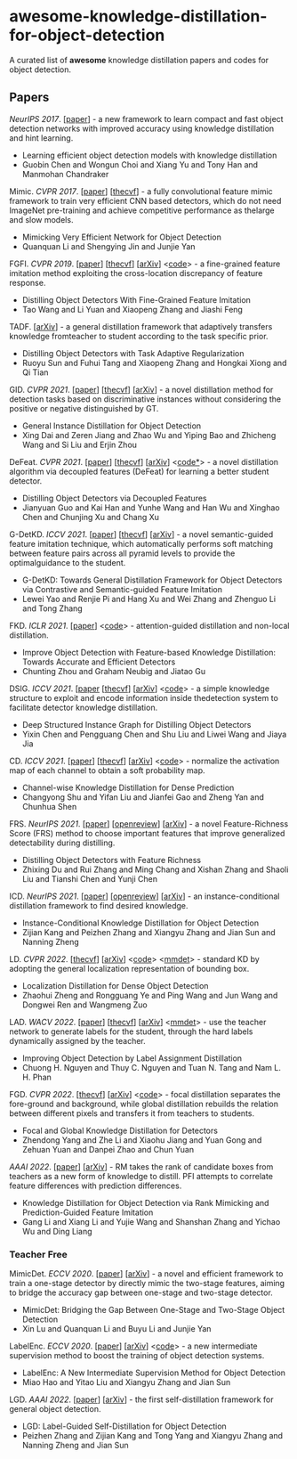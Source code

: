 # awesome-knowledge-distillation-for-object-detection

A curated list of **awesome** knowledge distillation papers and codes for object detection.

## Papers

*NeurIPS 2017*.
[[paper](https://proceedings.neurips.cc/paper/2017/hash/e1e32e235eee1f970470a3a6658dfdd5-Abstract.html)]
\- a new framework to learn compact and fast object detection networks with improved accuracy using knowledge distillation and hint learning.

- Learning efficient object detection models with knowledge distillation
- Guobin Chen and Wongun Choi and Xiang Yu and Tony Han and Manmohan Chandraker

Mimic. *CVPR 2017*.
[[paper](http://ieeexplore.ieee.org/document/8100259/)]
[[thecvf](http://openaccess.thecvf.com/content_cvpr_2017/html/Li_Mimicking_Very_Efficient_CVPR_2017_paper.html)]
\- a fully convolutional feature mimic framework to train very efficient CNN based detectors, which do not need ImageNet pre-training and achieve competitive performance as thelarge and slow models.

- Mimicking Very Efficient Network for Object Detection
- Quanquan Li and Shengying Jin and Junjie Yan

FGFI. *CVPR 2019*.
[[paper](https://ieeexplore.ieee.org/document/8953432/)]
[[thecvf](http://openaccess.thecvf.com/content_CVPR_2019/html/Wang_Distilling_Object_Detectors_With_Fine-Grained_Feature_Imitation_CVPR_2019_paper.html)]
[[arXiv](http://arxiv.org/abs/1906.03609)]
<[code](https://github.com/twangnh/Distilling-Object-Detectors)>
\- a fine-grained feature imitation method exploiting the cross-location discrepancy of feature response.

- Distilling Object Detectors With Fine-Grained Feature Imitation
- Tao Wang and Li Yuan and Xiaopeng Zhang and Jiashi Feng

TADF.
[[arXiv](http://arxiv.org/abs/2006.13108)]
\- a general distillation framework that adaptively transfers knowledge fromteacher to student  according to the task specific prior.

- Distilling Object Detectors with Task Adaptive Regularization
- Ruoyu Sun and Fuhui Tang and Xiaopeng Zhang and Hongkai Xiong and Qi Tian

GID. *CVPR 2021*.
[[paper](https://ieeexplore.ieee.org/document/9577671/)]
[[thecvf](http://openaccess.thecvf.com/content/CVPR2021/html/Dai_General_Instance_Distillation_for_Object_Detection_CVPR_2021_paper.html)]
[[arXiv](http://arxiv.org/abs/2103.02340)]
\- a novel distillation method for detection tasks based on discriminative instances without considering the positive or negative distinguished by GT.

- General Instance Distillation for Object Detection
- Xing Dai and Zeren Jiang and Zhao Wu and Yiping Bao and Zhicheng Wang and Si Liu and Erjin Zhou

DeFeat. *CVPR 2021*.
[[paper](https://ieeexplore.ieee.org/document/9578919/)]
[[thecvf](http://openaccess.thecvf.com/content/CVPR2021/html/Guo_Distilling_Object_Detectors_via_Decoupled_Features_CVPR_2021_paper.html)]
[[arXiv](http://arxiv.org/abs/2103.14475)]
<[code*](https://github.com/huawei-noah/noah-research/tree/master/DeFeat)>
\- a novel distillation algorithm via decoupled features (DeFeat) for learning a better student detector.

- Distilling Object Detectors via Decoupled Features
- Jianyuan Guo and Kai Han and Yunhe Wang and Han Wu and Xinghao Chen and Chunjing Xu and Chang Xu

G-DetKD. *ICCV 2021*.
[[paper](https://ieeexplore.ieee.org/abstract/document/9711293/)]
[[thecvf](http://openaccess.thecvf.com/content/ICCV2021/html/Yao_G-DetKD_Towards_General_Distillation_Framework_for_Object_Detectors_via_Contrastive_ICCV_2021_paper.html)]
[[arXiv](http://arxiv.org/abs/2108.07482)]
\- a novel semantic-guided feature imitation technique, which automatically performs soft matching between feature pairs across all pyramid levels to provide the optimalguidance to the student.

- G-DetKD: Towards General Distillation Framework for Object Detectors via Contrastive and Semantic-guided Feature Imitation
- Lewei Yao and Renjie Pi and Hang Xu and Wei Zhang and Zhenguo Li and Tong Zhang

FKD. *ICLR 2021*.
[[paper](https://openreview.net/forum?id=uKhGRvM8QNH)]
<[code](https://github.com/ArchipLab-LinfengZhang/Object-Detection-Knowledge-Distillation-ICLR2021)>
\- attention-guided distillation and non-local distillation.

- Improve Object Detection with Feature-based Knowledge Distillation: Towards Accurate and Efficient Detectors
- Chunting Zhou and Graham Neubig and Jiatao Gu

DSIG. *ICCV 2021*.
[[paper](https://ieeexplore.ieee.org/abstract/document/9711100/)
[[thecvf](http://openaccess.thecvf.com/content/ICCV2021/html/Chen_Deep_Structured_Instance_Graph_for_Distilling_Object_Detectors_ICCV_2021_paper.html)]
[[arXiv](http://arxiv.org/abs/2109.12862)]
<[code](https://github.com/dvlab-research/Dsig)>
\- a simple knowledge structure to exploit and encode information inside thedetection system to  facilitate detector knowledge distillation.

- Deep Structured Instance Graph for Distilling Object Detectors
- Yixin Chen and Pengguang Chen and Shu Liu and Liwei Wang and Jiaya Jia

CD. *ICCV 2021*.
[[paper](https://ieeexplore.ieee.org/abstract/document/9710762/)]
[[thecvf](http://openaccess.thecvf.com/content/ICCV2021/html/Shu_Channel-Wise_Knowledge_Distillation_for_Dense_Prediction_ICCV_2021_paper.html)]
[[arXiv](http://arxiv.org/abs/2011.13256)]
<[code](https://github.com/irfanICMLL/TorchDistiller/tree/main/SemSeg-distill)>
\- normalize the activation map of each channel to obtain a soft probability map.

- Channel-wise Knowledge Distillation for Dense Prediction
- Changyong Shu and Yifan Liu and Jianfei Gao and Zheng Yan and Chunhua Shen

FRS. *NeurIPS 2021*.
[[paper](https://proceedings.neurips.cc/paper/2021/file/29c0c0ee223856f336d7ea8052057753-Paper.pdf)]
[[openreview](https://openreview.net/forum?id=_bOfK2k_7R)]
[[arXiv](http://arxiv.org/abs/2111.00674)]
\- a novel Feature-Richness Score (FRS) method to choose important features that improve generalized detectability during distilling.

- Distilling Object Detectors with Feature Richness
- Zhixing Du and Rui Zhang and Ming Chang and Xishan Zhang and Shaoli Liu and Tianshi Chen and Yunji Chen

ICD. *NeurIPS 2021*.
[[paper](https://proceedings.neurips.cc/paper/2021/file/892c91e0a653ba19df81a90f89d99bcd-Paper.pdf)]
[[openreview](https://openreview.net/forum?id=k7aeAz4Vbb)]
[[arXiv](http://arxiv.org/abs/2110.12724)]
\- an instance-conditional distillation framework to find desired knowledge.

- Instance-Conditional Knowledge Distillation for Object Detection
- Zijian Kang and Peizhen Zhang and Xiangyu Zhang and Jian Sun and Nanning Zheng

LD. *CVPR 2022*.
[[thecvf](https://openaccess.thecvf.com/content/CVPR2022/html/Zheng_Localization_Distillation_for_Dense_Object_Detection_CVPR_2022_paper.html)]
[[arXiv](http://arxiv.org/abs/2102.12252)]
<[code](https://github.com/HikariTJU/LD)>
<[mmdet](https://github.com/open-mmlab/mmdetection/tree/master/configs/ld)>
\- standard KD by adopting the general localization representation of bounding box.

- Localization Distillation for Dense Object Detection
- Zhaohui Zheng and Rongguang Ye and Ping Wang and Jun Wang and Dongwei Ren and Wangmeng Zuo

LAD. *WACV 2022*.
[[paper](https://ieeexplore.ieee.org/abstract/document/9706993/)]
[[thecvf](https://openaccess.thecvf.com/content/WACV2022/html/Nguyen_Improving_Object_Detection_by_Label_Assignment_Distillation_WACV_2022_paper.html)]
[[arXiv](http://arxiv.org/abs/2108.10520)]
<[mmdet](https://github.com/open-mmlab/mmdetection/tree/master/configs/lad)>
\- use the teacher network to generate labels for the student, through the hard labels dynamically  assigned by the teacher.

- Improving Object Detection by Label Assignment Distillation
- Chuong H. Nguyen and Thuy C. Nguyen and Tuan N. Tang and Nam L. H. Phan

FGD. *CVPR 2022*.
[[thecvf](https://openaccess.thecvf.com/content/CVPR2022/html/Yang_Focal_and_Global_Knowledge_Distillation_for_Detectors_CVPR_2022_paper.html)]
[[arXiv](http://arxiv.org/abs/2111.11837)]
<[code](https://github.com/yzd-v/FGD)>
\- focal distillation separates the fore-ground and background, while global distillation rebuilds the relation between different pixels and transfers it from teachers to students.

- Focal and Global Knowledge Distillation for Detectors
- Zhendong Yang and Zhe Li and Xiaohu Jiang and Yuan Gong and Zehuan Yuan and Danpei Zhao and Chun Yuan

*AAAI 2022*.
[[paper](https://ojs.aaai.org/index.php/AAAI/article/view/20018)]
[[arXiv](http://arxiv.org/abs/2112.04840)]
\- RM takes the rank of candidate boxes from teachers as a new form of knowledge to distill. PFI attempts to correlate feature differences with prediction differences.

- Knowledge Distillation for Object Detection via Rank Mimicking and Prediction-Guided Feature Imitation
- Gang Li and Xiang Li and Yujie Wang and Shanshan Zhang and Yichao Wu and Ding Liang

### Teacher Free

MimicDet. *ECCV 2020*.
[[paper](https://link.springer.com/10.1007/978-3-030-58568-6_32)]
[[arXiv](http://arxiv.org/abs/2009.11528)]
\- a novel and efficient framework to train a one-stage detector by directly mimic the two-stage features, aiming to bridge the accuracy gap between one-stage and two-stage detector.

- MimicDet: Bridging the Gap Between One-Stage and Two-Stage Object Detection
- Xin Lu and Quanquan Li and Buyu Li and Junjie Yan

LabelEnc. *ECCV 2020*.
[[paper](https://link.springer.com/10.1007/978-3-030-58595-2_32)]
[[arXiv](http://arxiv.org/abs/2007.03282)]
<[code](https://github.com/megvii-model/LabelEnc)>
\- a new intermediate supervision method to boost the training of object detection systems.

- LabelEnc: A New Intermediate Supervision Method for Object Detection
- Miao Hao and Yitao Liu and Xiangyu Zhang and Jian Sun

LGD. *AAAI 2022*.
[[paper](https://ojs.aaai.org/index.php/AAAI/article/view/20240)]
[[arXiv](http://arxiv.org/abs/2109.11496)]
\- the first self-distillation framework for general object detection.

- LGD: Label-Guided Self-Distillation for Object Detection
- Peizhen Zhang and Zijian Kang and Tong Yang and Xiangyu Zhang and Nanning Zheng and Jian Sun
